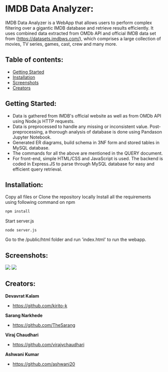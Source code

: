 # IMDB Data Analyzer:
IMDB Data Analyzer is a WebApp that allows users to perform complex filtering over a gigantic IMDB database and retrieve results efficiently.
It uses combined data extracted from OMDb API and official IMDB data set from (https://datasets.imdbws.com/), which comprises a large collection of movies, TV series, games, cast, crew and many more.

## Table of contents:
* [Getting Started](#getting-started)
* [Installation](#installation)
* [Screenshots](#screenshots)
* [Creators](#creators)

## Getting Started:
- Data is gathered from IMDB's official website as well as from OMDb API using Node.js HTTP requests.
- Data is preprocessed to handle any missing or inconsistent value. Post-preprocessing, a thorough analysis of database is done using Pandason Jupyter Notebook.
- Generated ER diagrams, build schema in 3NF form and stored tables in MySQL database.
- The commands for all the above are mentioned in the QUERY document.
- For front-end, simple HTML/CSS and JavaScript is used. The backend is coded in Express.JS to parse through MySQL database for easy and efficient query retrieval.

## Installation:
Copy all files or Clone the repository locally
Install all the requirements using following command on npm 
```bash
npm install
```
Start server.js
```node
node server.js
```
Go to the /public/html folder and run 'index.html' to run the webapp.


## Screenshots:
![](./images/imdb1.png)
![](./images/imdb2.png)
## Creators:
**Devavrat Kalam**
- <https://github.com/kirito-k>

**Sarang Narkhede**
- <https://github.com/TheSarang>

**Viraj Chaudhari**
- <https://github.com/virajvchaudhari>

**Ashwani Kumar**
- <https://github.com/ashwani20>
